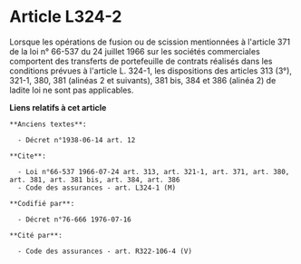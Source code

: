 # Article L324-2

Lorsque les opérations de fusion ou de scission mentionnées à l'article 371 de la loi n° 66-537 du 24 juillet 1966 sur les
sociétés commerciales comportent des transferts de portefeuille de contrats réalisés dans les conditions prévues à l'article
L. 324-1, les dispositions des articles 313 (3°), 321-1, 380, 381 (alinéas 2 et suivants), 381 bis, 384 et 386 (alinéa 2) de
ladite loi ne sont pas applicables.

**Liens relatifs à cet article**

	**Anciens textes**:

	  - Décret n°1938-06-14 art. 12

	**Cite**:

	  - Loi n°66-537 1966-07-24 art. 313, art. 321-1, art. 371, art. 380, art. 381, art. 381 bis, art. 384, art. 386
	  - Code des assurances - art. L324-1 (M)

	**Codifié par**:

	  - Décret n°76-666 1976-07-16

	**Cité par**:

	  - Code des assurances - art. R322-106-4 (V)
